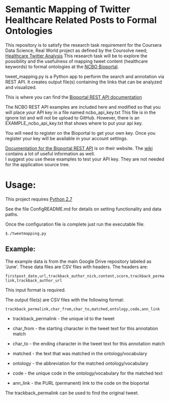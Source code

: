 Semantic Mapping of Twitter Healthcare Related Posts to Formal Ontologies
=========================================================================

This repository is to satisfy the research task requirement for the Coursera Data Science, Real World project as defined by the 
Coursolve need; [Healthcare Twitter Analysis](https://www.coursolve.org/need/184)
This research task will be to explore the possibility and the usefulness of mapping tweet content 
(healthcare keywords) to formal ontologies at the [NCBO Bioportal](http://bioportal.bioontology.org/).

tweet_mapping.py is a Python app to perform the search and annotation via REST API. It creates output file(s) containing the 
links that can be analyzed and visualized.

This is where you can find the [Bioportal REST API documentation](http://data.bioontology.org/documentation)

The NCBO REST API examples are included here and modified so that you will place *your* API key in a file named ncbo_api_key.txt 
This file is in the ignore list and will not be upload to GitHub. However, there is an EXAMPLE_ncbo_api_key.txt that shows where 
to put your api key. 

You will need to register on the Bioportal to get your own key.  Once you register your key will be available in your account settings.


[Documentation for the Bioportal REST API](http://data.bioontology.org/documentation) is on their website. 
The [wiki](http://www.bioontology.org/wiki/index.php/Main_Page) contains a lot of useful information as well.  
I suggest you use these examples to test your API key. They are not needed for the application source tree. 


Usage:
=======


This project requires [Python 2.7](https://docs.python.org/2/)  

See the file ConfigREADME.md for details on setting functionality and data paths.  

Once the configuration file is complete just run the executable file:

<code>$./tweetmapping.py</code>

 
 Example:
 --------
 The example data is from the main Google Drive repository labeled as 'June'. 
 These data files are CSV files with headers. The headers are:

 <code>firstpost_date,url,trackback_author_nick,content,score,trackback_permalink,trackback_author_url</code>

This input format is required.

The output file(s) are CSV files with the following format:

<code>trackback_permalink,char_from,char_to,matched,ontology,code,ann_link</code>

*  trackback_permalink - the unique id to the tweet 

*  char_from - the starting character in the tweet text for this annotation match

*  char_to - the ending character in the tweet text for this annotation match

*  matched - the text that was matched in the ontology/vocabulary

*  ontology - the abbreviation for the matched ontology/vocabulary

*  code - the unique code in the ontology/vocabulary for the matched text

*  ann_link - the PURL (permanent) link to the code on the bioportal 


The trackback_permalink can be used to find the original tweet. 
 



